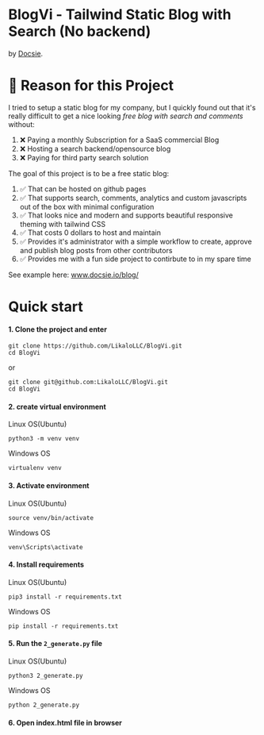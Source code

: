 # BlogVi - Tailwind Static Blog with Search (No backend)
 by [Docsie](https://www.docsie.io).
 
# 👋 Reason for this Project

I tried to setup a static blog for my company, but I quickly found out that it's really difficult to get a nice looking *free blog with search and comments* without:
1. ❌ Paying a monthly Subscription for a SaaS commercial Blog
2. ❌ Hosting a search backend/opensource blog
3. ❌ Paying for third party search solution

The goal of this project is to be a free static blog:
1.  ✅ That can be hosted on github pages
2.  ✅ That supports search, comments, analytics and custom javascripts out of the box with minimal configuration
3.  ✅ That looks nice and modern and supports beautiful responsive theming with tailwind CSS
4.  ✅ That costs 0 dollars to host and maintain
5.  ✅ Provides it's administrator with a simple workflow to create, approve and publish blog posts from other contributors
6.  ✅ Provides me with a fun side project to contirbute to in my spare time

See example here: www.docsie.io/blog/

# Quick start

#### 1. Clone the project and enter


    git clone https://github.com/LikaloLLC/BlogVi.git
    cd BlogVi


or

    git clone git@github.com:LikaloLLC/BlogVi.git
    cd BlogVi

#### 2. create virtual environment


Linux OS(Ubuntu)


    python3 -m venv venv


Windows OS

    virtualenv venv

#### 3. Activate environment

Linux OS(Ubuntu)

    source venv/bin/activate

Windows OS

    venv\Scripts\activate

#### 4. Install requirements

Linux OS(Ubuntu)

    pip3 install -r requirements.txt

Windows OS

    pip install -r requirements.txt

#### 5. Run the `2_generate.py` file

Linux OS(Ubuntu)

    python3 2_generate.py

Windows OS

    python 2_generate.py

#### 6. Open index.html file in browser


